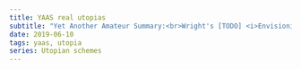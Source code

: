 ```yaml
---
title: YAAS real utopias
subtitle: "Yet Another Amateur Summary:<br>Wright's [TODO] <i>Envisioning Real Utopias</i>"
date: 2019-06-10
tags: yaas, utopia
series: Utopian schemes
---
```


